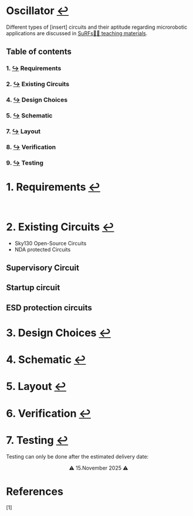 # Oscillator [↩](documentation.md)
Different types of [insert] circuits and their aptitude regarding microrobotic applications are discussed in [SuRFs🏄‍♀️ teaching materials](https://github.com/jonoboderbonobo/surf/specs/electronics/types_of_circuits.md).

## Table of contents
### 1. [↪](#1-requirements-) Requirements
### 2. [↪](#2-existing-circuits-) Existing Circuits
### 4. [↪](#4-design-goal-) Design Choices
### 5. [↪](#5-schematic-) Schematic
### 7. [↪](#7-layout-) Layout
### 8. [↪](#8-verification) Verification
### 9. [↪](#9-testing-) Testing


# 1. Requirements [↩](#table-of-contents)

<br>

# 2. Existing Circuits [↩](#table-of-contents)
- Sky130 Open-Source Circuits
- NDA protected Circuits

## Supervisory Circuit
## Startup circuit
## ESD protection circuits

# 3. Design Choices [↩](#table-of-contents)

# 4. Schematic [↩](#table-of-contents)

# 5. Layout [↩](#table-of-contents)

# 6. Verification [↩](#table-of-contents)

# 7. Testing [↩](#table-of-contents)

Testing can only be done after the estimated delivery date:
<center>⚠️ 15.November 2025 ⚠️ </center>


# References
<a id="1">[1]</a> <br>
